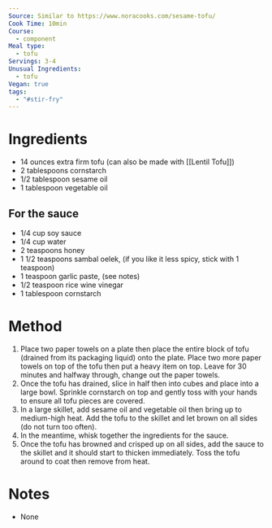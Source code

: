 ```yaml
---
Source: Similar to https://www.noracooks.com/sesame-tofu/
Cook Time: 10min
Course:
  - component
Meal type:
  - tofu
Servings: 3-4
Unusual Ingredients:
  - tofu
Vegan: true
tags:
  - "#stir-fry"
---
```

# Ingredients

- 14 ounces extra firm tofu (can also be made with [[Lentil Tofu]])
- 2 tablespoons cornstarch
- 1/2 tablespoon sesame oil
- 1 tablespoon vegetable oil

## For the sauce

- 1/4 cup soy sauce
- 1/4 cup water
- 2 teaspoons honey
- 1 1/2 teaspoons sambal oelek, (if you like it less spicy, stick with 1 teaspoon)
- 1 teaspoon garlic paste, (see notes)
- 1/2 teaspoon rice wine vinegar
- 1 tablespoon cornstarch

# Method

1. Place two paper towels on a plate then place the entire block of tofu (drained from its packaging liquid) onto the plate. Place two more paper towels on top of the tofu then put a heavy item on top. Leave for 30 minutes and halfway through, change out the paper towels.
2. Once the tofu has drained, slice in half then into cubes and place into a large bowl. Sprinkle cornstarch on top and gently toss with your hands to ensure all tofu pieces are covered.
3. In a large skillet, add sesame oil and vegetable oil then bring up to medium-high heat. Add the tofu to the skillet and let brown on all sides (do not turn too often).
4. In the meantime, whisk together the ingredients for the sauce.
5. Once the tofu has browned and crisped up on all sides, add the sauce to the skillet and it should start to thicken immediately. Toss the tofu around to coat then remove from heat.

# Notes

- None